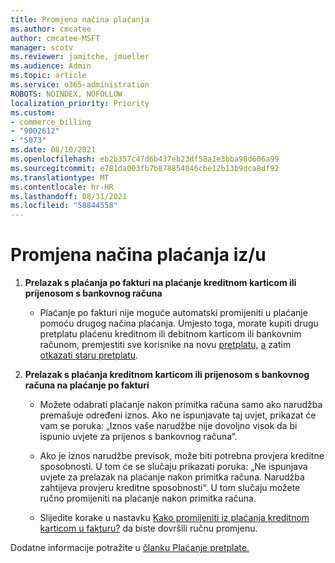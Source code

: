 ```yaml
---
title: Promjena načina plaćanja
ms.author: cmcatee
author: cmcatee-MSFT
manager: scotv
ms.reviewer: jamitche, jmueller
ms.audience: Admin
ms.topic: article
ms.service: o365-administration
ROBOTS: NOINDEX, NOFOLLOW
localization_priority: Priority
ms.custom:
- commerce_billing
- "9002612"
- "5073"
ms.date: 08/10/2021
ms.openlocfilehash: eb2b357c47d6b437eb23df58a1e3bba98d606a99
ms.sourcegitcommit: e781da003fb7b878854846cbe12b13b9dca8df92
ms.translationtype: MT
ms.contentlocale: hr-HR
ms.lasthandoff: 08/31/2021
ms.locfileid: "58844558"
---
```

# <a name="change-payment-method-fromto"></a>Promjena načina plaćanja iz/u

1. **Prelazak s plaćanja po fakturi na plaćanje kreditnom karticom ili prijenosom s bankovnog računa**

    - Plaćanje po fakturi nije moguće automatski promijeniti u plaćanje pomoću drugog načina plaćanja. Umjesto toga, morate kupiti drugu pretplatu plaćenu kreditnom ili debitnom karticom ili bankovnim računom, premjestiti sve korisnike na novu [pretplatu,](https://docs.microsoft.com/microsoft-365/commerce/subscriptions/move-users-different-subscription) [a](https://docs.microsoft.com/microsoft-365/commerce/try-or-buy-microsoft-365#buy-a-different-subscription) zatim [otkazati staru pretplatu](https://docs.microsoft.com/microsoft-365/commerce/subscriptions/cancel-your-subscription).

2. **Prelazak s plaćanja kreditnom karticom ili prijenosom s bankovnog računa na plaćanje po fakturi**

    - Možete odabrati plaćanje nakon primitka računa samo ako narudžba premašuje određeni iznos. Ako ne ispunjavate taj uvjet, prikazat će vam se poruka: „Iznos vaše narudžbe nije dovoljno visok da bi ispunio uvjete za prijenos s bankovnog računa“.

    - Ako je iznos narudžbe previsok, može biti potrebna provjera kreditne sposobnosti. U tom će se slučaju prikazati poruka: „Ne ispunjava uvjete za prelazak na plaćanje nakon primitka računa. Narudžba zahtijeva provjeru kreditne sposobnosti“. U tom slučaju možete ručno promijeniti na plaćanje nakon primitka računa.

    - Slijedite korake u nastavku [Kako promijeniti iz plaćanja kreditnom karticom u fakturu?](how-do-i-change-from-credit-card-payments-to-invoice.md) da biste dovršili ručnu promjenu.

Dodatne informacije potražite u [članku Plaćanje pretplate.](https://docs.microsoft.com/microsoft-365/commerce/billing-and-payments/pay-for-your-subscription)
